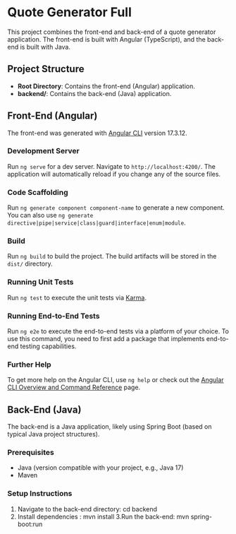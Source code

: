 # Quote Generator Full

This project combines the front-end and back-end of a quote generator application. The front-end is built with Angular (TypeScript), and the back-end is built with Java.

## Project Structure
- **Root Directory**: Contains the front-end (Angular) application.
- **backend/**: Contains the back-end (Java) application.

## Front-End (Angular)

The front-end was generated with [Angular CLI](https://github.com/angular/angular-cli) version 17.3.12.

### Development Server
Run `ng serve` for a dev server. Navigate to `http://localhost:4200/`. The application will automatically reload if you change any of the source files.

### Code Scaffolding
Run `ng generate component component-name` to generate a new component. You can also use `ng generate directive|pipe|service|class|guard|interface|enum|module`.

### Build
Run `ng build` to build the project. The build artifacts will be stored in the `dist/` directory.

### Running Unit Tests
Run `ng test` to execute the unit tests via [Karma](https://karma-runner.github.io).

### Running End-to-End Tests
Run `ng e2e` to execute the end-to-end tests via a platform of your choice. To use this command, you need to first add a package that implements end-to-end testing capabilities.

### Further Help
To get more help on the Angular CLI, use `ng help` or check out the [Angular CLI Overview and Command Reference](https://angular.io/cli) page.

## Back-End (Java)

The back-end is a Java application, likely using Spring Boot (based on typical Java project structures).

### Prerequisites
- Java (version compatible with your project, e.g., Java 17)
- Maven

### Setup Instructions
1. Navigate to the back-end directory:
   cd backend
2. Install dependencies :
    mvn install
3.Run the back-end:
    mvn spring-boot:run
